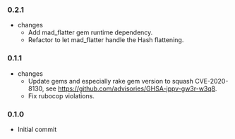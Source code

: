 ### 0.2.1
* changes
  * Add mad_flatter gem runtime dependency.
  * Refactor to let mad_flatter handle the Hash flattening.

### 0.1.1
* changes
  * Update gems and especially rake gem version to squash CVE-2020-8130, see https://github.com/advisories/GHSA-jppv-gw3r-w3q8.
  * Fix rubocop violations.

### 0.1.0
* Initial commit
